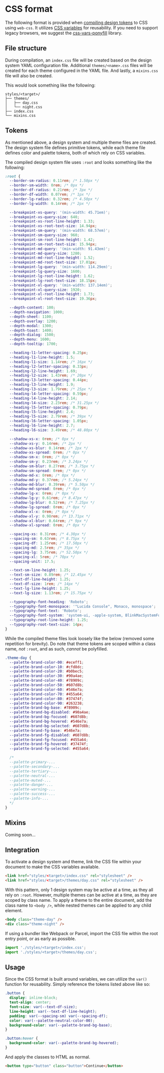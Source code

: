 # CSS format

The following format is provided when [compiling design tokens](../../design/tokens.md) to CSS using
`web-css`. It utilizes
[CSS variables](https://developer.mozilla.org/en-US/docs/Web/CSS/Using_CSS_custom_properties) for
reusability. If you need to support legacy browsers, we suggest the
[css-vars-ponyfill](https://github.com/jhildenbiddle/css-vars-ponyfill) library.

## File structure

During compilation, an `index.css` file will be created based on the design system YAML
configuration file. Additional `themes/<name>.css` files will be created for each theme configured
in the YAML file. And lastly, a `mixins.css` file will also be created.

This would look something like the following:

```
styles/<target>/
├── themes/
│   ├── day.css
│   └── night.css
├── index.css
└── mixins.css
```

## Tokens

As mentioned above, a design system and multiple theme files are created. The design system file
defines primitive tokens, while each theme file defines color and palette tokens, both of which rely
on CSS variables.

The compiled design system file uses `:root` and looks something like the following:

```css
:root {
  --border-sm-radius: 0.11rem; /* 1.50px */
  --border-sm-width: 0rem; /* 0px */
  --border-df-radius: 0.21rem; /* 3px */
  --border-df-width: 0.07rem; /* 1px */
  --border-lg-radius: 0.32rem; /* 4.50px */
  --border-lg-width: 0.14rem; /* 2px */

  --breakpoint-xs-query: '(min-width: 45.71em)';
  --breakpoint-xs-query-size: 640;
  --breakpoint-xs-root-line-height: 1.33;
  --breakpoint-xs-root-text-size: 14.94px;
  --breakpoint-sm-query: '(min-width: 68.57em)';
  --breakpoint-sm-query-size: 960;
  --breakpoint-sm-root-line-height: 1.42;
  --breakpoint-sm-root-text-size: 15.94px;
  --breakpoint-md-query: '(min-width: 91.43em)';
  --breakpoint-md-query-size: 1280;
  --breakpoint-md-root-line-height: 1.52;
  --breakpoint-md-root-text-size: 17.01px;
  --breakpoint-lg-query: '(min-width: 114.29em)';
  --breakpoint-lg-query-size: 1600;
  --breakpoint-lg-root-line-height: 1.62;
  --breakpoint-lg-root-text-size: 18.15px;
  --breakpoint-xl-query: '(min-width: 137.14em)';
  --breakpoint-xl-query-size: 1920;
  --breakpoint-xl-root-line-height: 1.73;
  --breakpoint-xl-root-text-size: 19.36px;

  --depth-content: 100;
  --depth-navigation: 1000;
  --depth-sheet: 1100;
  --depth-overlay: 1200;
  --depth-modal: 1300;
  --depth-toast: 1400;
  --depth-dialog: 1500;
  --depth-menu: 1600;
  --depth-tooltip: 1700;

  --heading-l1-letter-spacing: 0.25px;
  --heading-l1-line-height: 1.5;
  --heading-l1-size: 1.14rem; /* 16px */
  --heading-l2-letter-spacing: 0.33px;
  --heading-l2-line-height: 1.69;
  --heading-l2-size: 1.43rem; /* 20px */
  --heading-l3-letter-spacing: 0.44px;
  --heading-l3-line-height: 1.9;
  --heading-l3-size: 1.79rem; /* 25px */
  --heading-l4-letter-spacing: 0.59px;
  --heading-l4-line-height: 2.14;
  --heading-l4-size: 2.23rem; /* 31.25px */
  --heading-l5-letter-spacing: 0.79px;
  --heading-l5-line-height: 2.4;
  --heading-l5-size: 2.79rem; /* 39px */
  --heading-l6-letter-spacing: 1.05px;
  --heading-l6-line-height: 2.7;
  --heading-l6-size: 3.49rem; /* 48.80px */

  --shadow-xs-x: 0rem; /* 0px */
  --shadow-xs-y: 0.14rem; /* 2px */
  --shadow-xs-blur: 0.14rem; /* 2px */
  --shadow-xs-spread: 0rem; /* 0px */
  --shadow-sm-x: 0rem; /* 0px */
  --shadow-sm-y: 0.23rem; /* 3.24px */
  --shadow-sm-blur: 0.27rem; /* 3.75px */
  --shadow-sm-spread: 0rem; /* 0px */
  --shadow-md-x: 0rem; /* 0px */
  --shadow-md-y: 0.37rem; /* 5.24px */
  --shadow-md-blur: 0.39rem; /* 5.50px */
  --shadow-md-spread: 0rem; /* 0px */
  --shadow-lg-x: 0rem; /* 0px */
  --shadow-lg-y: 0.61rem; /* 8.47px */
  --shadow-lg-blur: 0.52rem; /* 7.25px */
  --shadow-lg-spread: 0rem; /* 0px */
  --shadow-xl-x: 0rem; /* 0px */
  --shadow-xl-y: 0.98rem; /* 13.71px */
  --shadow-xl-blur: 0.64rem; /* 9px */
  --shadow-xl-spread: 0rem; /* 0px */

  --spacing-xs: 0.31rem; /* 4.38px */
  --spacing-sm: 0.63rem; /* 8.75px */
  --spacing-df: 1.25rem; /* 17.50px */
  --spacing-md: 2.5rem; /* 35px */
  --spacing-lg: 3.75rem; /* 52.50px */
  --spacing-xl: 5rem; /* 70px */
  --spacing-unit: 17.5;

  --text-sm-line-height: 1.25;
  --text-sm-size: 0.89rem; /* 12.45px */
  --text-df-line-height: 1.25;
  --text-df-size: 1rem; /* 14px */
  --text-lg-line-height: 1.25;
  --text-lg-size: 1.13rem; /* 15.75px */

  --typography-font-heading: 'Roboto';
  --typography-font-monospace: '"Lucida Console", Monaco, monospace';
  --typography-font-text: 'Roboto';
  --typography-font-system: 'system-ui, -apple-system, BlinkMacSystemFont, "Segoe UI", Roboto, Helvetica, Arial, sans-serif, "Apple Color Emoji", "Segoe UI Emoji", "Segoe UI Symbol"';
  --typography-root-line-height: 1.25;
  --typography-root-text-size: 14px;
}
```

While the compiled theme files look loosely like the below (removed some repetition for brevity). Do
note that theme tokens are scoped within a class name, _not_ `:root`, and as such, _cannot_ be
polyfilled.

```css
.theme-day {
  --palette-brand-color-00: #eceff1;
  --palette-brand-color-10: #cfd8dc;
  --palette-brand-color-20: #b0bec5;
  --palette-brand-color-30: #90a4ae;
  --palette-brand-color-40: #78909c;
  --palette-brand-color-50: #607d8b;
  --palette-brand-color-60: #546e7a;
  --palette-brand-color-70: #455a64;
  --palette-brand-color-80: #37474f;
  --palette-brand-color-90: #263238;
  --palette-brand-bg-base: #78909c;
  --palette-brand-bg-disabled: #90a4ae;
  --palette-brand-bg-focused: #607d8b;
  --palette-brand-bg-hovered: #546e7a;
  --palette-brand-bg-selected: #607d8b;
  --palette-brand-fg-base: #546e7a;
  --palette-brand-fg-disabled: #607d8b;
  --palette-brand-fg-focused: #455a64;
  --palette-brand-fg-hovered: #37474f;
  --palette-brand-fg-selected: #455a64;

  /*
  --palette-primary-...
  --palette-secondary-...
  --palette-tertiary-...
  --palette-neutral-...
  --palette-muted-...
  --palette-danger-...
  --palette-warning-...
  --palette-success-...
  --palette-info-...
  */
}
```

## Mixins

Coming soon...

## Integration

To activate a design system and theme, link the CSS file within your document to make the CSS
variables available.

```html
<link href="styles/<target>/index.css" rel="stylesheet" />
<link href="styles/<target>/themes/day.css" rel="stylesheet" />
```

With this pattern, only 1 design system may be active at a time, as they all rely on `:root`.
However, multiple themes can be active at a time, as they are scoped by class name. To apply a theme
to the entire document, add the class name to `<body />`, while nested themes can be applied to any
child element.

```html
<body class="theme-day" />
<div class="theme-night" />
```

If using a bundler like Webpack or Parcel, import the CSS file within the root entry point, or as
early as possible.

```js
import './styles/<target>/index.css';
import './styles/<target>/themes/day.css';
```

## Usage

Since the CSS format is built around variables, we can utilize the `var()` function for reusability.
Simply reference the tokens listed above like so:

```css
.button {
  display: inline-block;
  text-align: center;
  font-size: var(--text-df-size);
  line-height: var(--text-df-line-height);
  padding: var(--spacing-sm) var(--spacing-df);
  color: var(--palette-neutral-color-00);
  background-color: var(--palette-brand-bg-base);
}

.button:hover {
  background-color: var(--palette-brand-bg-hovered);
}
```

And apply the classes to HTML as normal.

```html
<button type="button" class="button">Continue</button>
```
